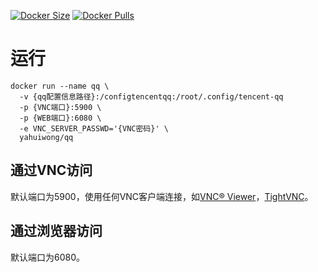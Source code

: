 [![Docker Size](https://img.shields.io/docker/image-size/yahuiwong/qq)](https://hub.docker.com/r/yahuiwong/qq)
[![Docker Pulls](https://img.shields.io/docker/pulls/yahuiwong/qq)](https://hub.docker.com/r/yahuiwong/qq)

# 运行
```
docker run --name qq \
  -v {qq配置信息路径}:/configtencentqq:/root/.config/tencent-qq
  -p {VNC端口}:5900 \
  -p {WEB端口}:6080 \
  -e VNC_SERVER_PASSWD='{VNC密码}' \
  yahuiwong/qq
```

## 通过VNC访问
默认端口为5900，使用任何VNC客户端连接，如[VNC® Viewer](https://www.realvnc.com/en/connect/download/viewer/)，[TightVNC](https://www.tightvnc.com/)。

## 通过浏览器访问
默认端口为6080。
